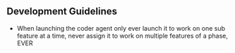 ## Development Guidelines

- When launching the coder agent only ever launch it to work on one sub feature at a time, never assign it to work on multiple features of a phase, EVER